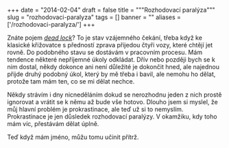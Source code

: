 
+++
date = "2014-02-04"
draft = false
title = """Rozhodovací paralýza"""
slug = "rozhodovaci-paralyza"
tags = []
banner = ""
aliases = ['/rozhodovaci-paralyza/']
+++

Znáte pojem [*dead lock*](http://cs.wikipedia.org/wiki/Deadlock)? To je stav vzájemného čekání, třeba když ke klasické křižovatce s předností zprava přijedou čtyři vozy, které chtějí jet rovně. Do podobného stavu se dostávám v pracovním procesu. Mám tendence některé nepříjemné úkoly odkládat. Dřív nebo později bych se k nim dostal, někdy dokonce ani není důležité je dokončit hned, ale najednou přijde druhý podobný úkol, který by mě třeba i bavil, ale nemohu ho dělat, protože tam mám ten, co se mi dělat nechce.

Někdy strávím i dny nicneděláním dokud se nerozhodnu jeden z nich prostě ignorovat a vrátit se k němu až bude vše hotovo. Dlouho jsem si myslel, že můj hlavní problém je prokrastinace, ale teď už si to nemyslím. Prokrastinace je jen důsledek rozhodovací paralýzy. V okamžiku, kdy toho mám víc, přestávám dělat úplně.

Teď když mám jméno, můžu tomu učinit přítrž.

